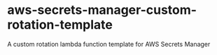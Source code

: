 # aws-secrets-manager-custom-rotation-template
A custom rotation lambda function template for AWS Secrets Manager
